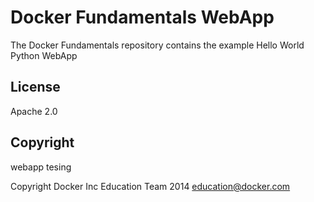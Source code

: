 Docker Fundamentals WebApp
==========================

The Docker Fundamentals repository contains the example Hello World Python WebApp

## License

Apache 2.0

## Copyright

webapp tesing

Copyright Docker Inc Education Team 2014 <education@docker.com>
